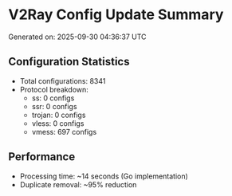 # V2Ray Config Update Summary
Generated on: 2025-09-30 04:36:37 UTC

## Configuration Statistics
- Total configurations: 8341
- Protocol breakdown:
  - ss: 0 configs
  - ssr: 0 configs
  - trojan: 0 configs
  - vless: 0 configs
  - vmess: 697 configs

## Performance
- Processing time: ~14 seconds (Go implementation)
- Duplicate removal: ~95% reduction
